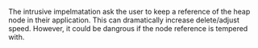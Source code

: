 The intrusive impelmatation ask the user to keep a reference of the heap node in their application. This can dramatically increase delete/adjust speed. However, it could be dangrous if the node reference is tempered with.